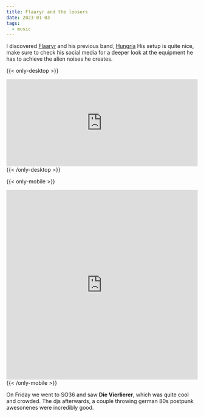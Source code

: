 ```yaml
---
title: Flaaryr and the loosers
date: 2023-01-03
tags:
  - music
---
```


I discovered [Flaaryr](https://flaaryr.bandcamp.com/) and his previous band, [Hungría](https://hungria.bandcamp.com/album/cumbre-de-nieves-perpetuas) His setup is quite nice, make sure to check his social media for a deeper look at the equipment he has to achieve the alien noises he creates.

{{< only-desktop >}}
<div style="display: flex; justify-content: center;">
<iframe style="border: 0; width: 700px; height: 230px;" src="https://bandcamp.com/EmbeddedPlayer/album=2940750360/size=large/bgcol=ffffff/linkcol=0687f5/tracklist=true/artwork=small/transparent=true/" seamless><a href="https://hungria.bandcamp.com/album/cumbre-de-nieves-perpetuas">Cumbre de Nieves Perpetuas by Hungría</a></iframe>
</div>
{{< /only-desktop >}}

{{< only-mobile >}}
<div style="display: flex; justify-content: center;">
<iframe style="border: 0; width: 700px; height: 500px;" src="https://bandcamp.com/EmbeddedPlayer/album=2940750360/size=large/bgcol=ffffff/linkcol=0687f5/tracklist=true/transparent=true/" seamless><a href="https://hungria.bandcamp.com/album/cumbre-de-nieves-perpetuas">Cumbre de Nieves Perpetuas by Hungría</a></iframe>
</div>
{{< /only-mobile >}}


On Friday we went to SO36 and saw **Die Vierlierer**, which was quite cool and crowded. The djs afterwards, a couple throwing german 80s postpunk awesonenes were incredibly good.



